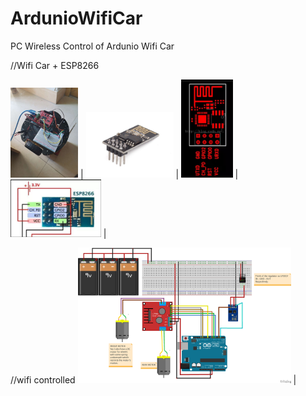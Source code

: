 # ArdunioWifiCar
PC Wireless Control of Ardunio Wifi Car

//Wifi Car + ESP8266 

<img src="https://github.com/Kususumu/ArdunioWifiCar/blob/master/doc/car.jpg" width="108" height="144"> | 
<img src="https://github.com/Kususumu/ArdunioWifiCar/blob/master/doc/ESP8266_01.jpg" width="140" height="105"> | 
<img src="https://github.com/Kususumu/ArdunioWifiCar/blob/master/doc/ESP8266_02.JPG" width="82.6" height="157"> | 
<img src="https://github.com/Kususumu/ArdunioWifiCar/blob/master/doc/ESP8266_03.JPG" width="144.8" height="92.4"> | 

//wifi controlled
<img src="https://github.com/Kususumu/ArdunioWifiCar/blob/master/doc/wifi_controlled.png" width="341" height="217"> | 

